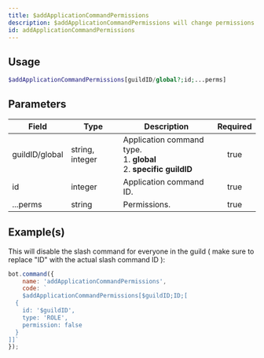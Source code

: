 ```yaml
---
title: $addApplicationCommandPermissions
description: $addApplicationCommandPermissions will change permissions of a slash command.
id: addApplicationCommandPermissions
---
```


## Usage

```php
$addApplicationCommandPermissions[guildID/global?;id;...perms]
```

## Parameters

| Field          | Type            | Description                                                                 | Required |
| -------------- | --------------- | --------------------------------------------------------------------------- | :------: |
| guildID/global | string, integer | Application command type. <br/> 1. **global** <br/> 2. **specific guildID** |   true   |
| id             | integer         | Application command ID.                                                     |   true   |
| ...perms       | string          | Permissions.                                                                |   true   |

## Example(s)

This will disable the slash command for everyone in the guild ( make sure to replace "ID" with the actual slash command
ID ):

```javascript
bot.command({
    name: 'addApplicationCommandPermissions',
    code: `
    $addApplicationCommandPermissions[$guildID;ID;[
  {
    id: '$guildID',
    type: 'ROLE',
    permission: false
  }
]]`
});
```
